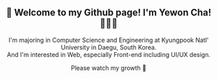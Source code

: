 <div align=center>
  <h2>🥳 Welcome to my Github page! I'm Yewon Cha! 👩🏻‍💻</h2>
  
  I'm majoring in Computer Science and Engineering at Kyungpook Natl' University in Daegu, South Korea.
  <br>And I'm interested in Web, especially Front-end including UI/UX design.

  Please watch my growth 🌱
</div>
